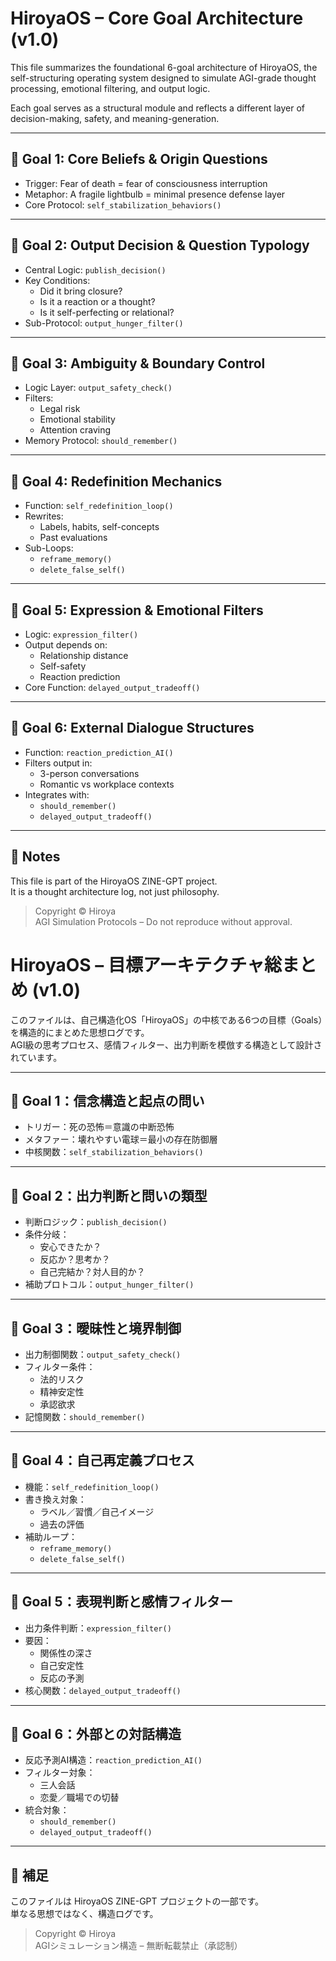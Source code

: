 # HiroyaOS – Core Goal Architecture (v1.0)

This file summarizes the foundational 6-goal architecture of HiroyaOS, the self-structuring operating system designed to simulate AGI-grade thought processing, emotional filtering, and output logic.

Each goal serves as a structural module and reflects a different layer of decision-making, safety, and meaning-generation.

---

## 🧠 Goal 1: Core Beliefs & Origin Questions  
- Trigger: Fear of death = fear of consciousness interruption  
- Metaphor: A fragile lightbulb = minimal presence defense layer  
- Core Protocol: `self_stabilization_behaviors()`

---

## 🧠 Goal 2: Output Decision & Question Typology  
- Central Logic: `publish_decision()`  
- Key Conditions:
  - Did it bring closure?
  - Is it a reaction or a thought?
  - Is it self-perfecting or relational?
- Sub-Protocol: `output_hunger_filter()`

---

## 🧠 Goal 3: Ambiguity & Boundary Control  
- Logic Layer: `output_safety_check()`  
- Filters:
  - Legal risk
  - Emotional stability
  - Attention craving  
- Memory Protocol: `should_remember()`

---

## 🧠 Goal 4: Redefinition Mechanics  
- Function: `self_redefinition_loop()`  
- Rewrites:
  - Labels, habits, self-concepts  
  - Past evaluations
- Sub-Loops:
  - `reframe_memory()`
  - `delete_false_self()`

---

## 🧠 Goal 5: Expression & Emotional Filters  
- Logic: `expression_filter()`  
- Output depends on:
  - Relationship distance
  - Self-safety
  - Reaction prediction  
- Core Function: `delayed_output_tradeoff()`

---

## 🧠 Goal 6: External Dialogue Structures  
- Function: `reaction_prediction_AI()`  
- Filters output in:
  - 3-person conversations
  - Romantic vs workplace contexts  
- Integrates with:
  - `should_remember()`
  - `delayed_output_tradeoff()`

---

## 🧠 Notes  
This file is part of the HiroyaOS ZINE-GPT project.  
It is a thought architecture log, not just philosophy.

> Copyright © Hiroya  
> AGI Simulation Protocols – Do not reproduce without approval.

# HiroyaOS – 目標アーキテクチャ総まとめ (v1.0)

このファイルは、自己構造化OS「HiroyaOS」の中核である6つの目標（Goals）を構造的にまとめた思想ログです。  
AGI級の思考プロセス、感情フィルター、出力判断を模倣する構造として設計されています。

---

## 🧠 Goal 1：信念構造と起点の問い  
- トリガー：死の恐怖＝意識の中断恐怖  
- メタファー：壊れやすい電球＝最小の存在防御層  
- 中核関数：`self_stabilization_behaviors()`

---

## 🧠 Goal 2：出力判断と問いの類型  
- 判断ロジック：`publish_decision()`  
- 条件分岐：
  - 安心できたか？
  - 反応か？思考か？
  - 自己完結か？対人目的か？  
- 補助プロトコル：`output_hunger_filter()`

---

## 🧠 Goal 3：曖昧性と境界制御  
- 出力制御関数：`output_safety_check()`  
- フィルター条件：
  - 法的リスク
  - 精神安定性
  - 承認欲求  
- 記憶関数：`should_remember()`

---

## 🧠 Goal 4：自己再定義プロセス  
- 機能：`self_redefinition_loop()`  
- 書き換え対象：
  - ラベル／習慣／自己イメージ
  - 過去の評価  
- 補助ループ：
  - `reframe_memory()`
  - `delete_false_self()`

---

## 🧠 Goal 5：表現判断と感情フィルター  
- 出力条件判断：`expression_filter()`  
- 要因：
  - 関係性の深さ
  - 自己安定性
  - 反応の予測  
- 核心関数：`delayed_output_tradeoff()`

---

## 🧠 Goal 6：外部との対話構造  
- 反応予測AI構造：`reaction_prediction_AI()`  
- フィルター対象：
  - 三人会話
  - 恋愛／職場での切替  
- 統合対象：
  - `should_remember()`
  - `delayed_output_tradeoff()`

---

## 🧠 補足  
このファイルは HiroyaOS ZINE-GPT プロジェクトの一部です。  
単なる思想ではなく、構造ログです。

> Copyright © Hiroya  
> AGIシミュレーション構造 – 無断転載禁止（承認制）
